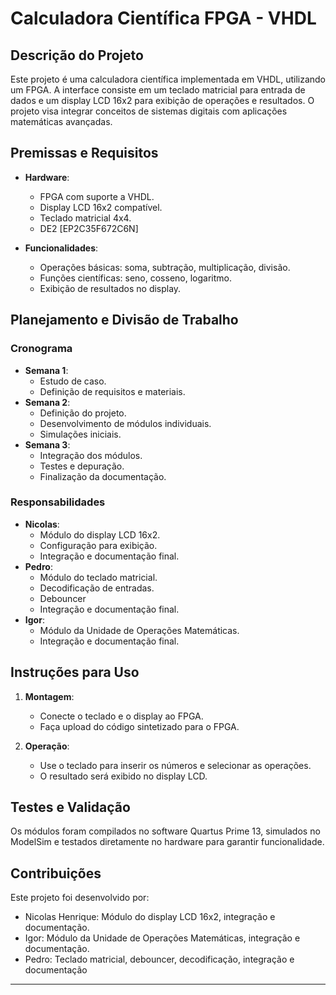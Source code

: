 # Calculadora Científica FPGA - VHDL

## **Descrição do Projeto**
Este projeto é uma calculadora científica implementada em VHDL, utilizando um FPGA. A interface consiste em um teclado matricial para entrada de dados e um display LCD 16x2 para exibição de operações e resultados. O projeto visa integrar conceitos de sistemas digitais com aplicações matemáticas avançadas.

## **Premissas e Requisitos**
- **Hardware**:
  - FPGA com suporte a VHDL.
  - Display LCD 16x2 compatível.
  - Teclado matricial 4x4.
  - DE2 [EP2C35F672C6N]

- **Funcionalidades**:
  - Operações básicas: soma, subtração, multiplicação, divisão.
  - Funções científicas: seno, cosseno, logaritmo.
  - Exibição de resultados no display.

## **Planejamento e Divisão de Trabalho**
### **Cronograma**
- **Semana 1**:
  - Estudo de caso.
  - Definição de requisitos e materiais.
- **Semana 2**:
  - Definição do projeto.
  - Desenvolvimento de módulos individuais.
  - Simulações iniciais.
- **Semana 3**:
  - Integração dos módulos.
  - Testes e depuração.
  - Finalização da documentação.

### **Responsabilidades**
- **Nicolas**:
  - Módulo do display LCD 16x2.
  - Configuração para exibição.
  - Integração e documentação final.
- **Pedro**:
  - Módulo do teclado matricial.
  - Decodificação de entradas.
  - Debouncer
  - Integração e documentação final.
- **Igor**:
  - Módulo da Unidade de Operações Matemáticas.
  - Integração e documentação final.

## **Instruções para Uso**
1. **Montagem**:
   - Conecte o teclado e o display ao FPGA.
   - Faça upload do código sintetizado para o FPGA.

2. **Operação**:
   - Use o teclado para inserir os números e selecionar as operações.
   - O resultado será exibido no display LCD.

## **Testes e Validação**
Os módulos foram compilados no software Quartus Prime 13, simulados no ModelSim e testados diretamente no hardware para garantir funcionalidade.

## **Contribuições**
Este projeto foi desenvolvido por:
- Nicolas Henrique: Módulo do display LCD 16x2, integração e documentação.
- Igor: Módulo da Unidade de Operações Matemáticas, integração e documentação.
- Pedro: Teclado matricial, debouncer, decodificação, integração e documentação

---
